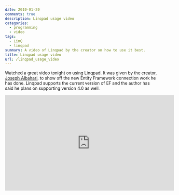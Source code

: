 ```yaml
---
date: 2010-01-20
comments: true
description: Linqpad usage video
categories:
  - programming
  - video
tags:
  - LinQ
  - linqpad
summary: A video of Linqpad by the creator on how to use it best.
title: Linqpad usage video
url: /linqpad_usage_video
---
```


Watched a great video tonight on using Linqpad. It was given by the creator, [Joseph Albahari](http://www.albahari.com/), to show off the new Entity Framework connection work he has done. Linqpad supports the current version of EF and the author has said he plans on supporting version 4.0 as well.

<iframe width="560" height="315" src="http://www.youtube.com/embed/xELeRwyOO_g" frameborder="0" allowfullscreen></iframe>
